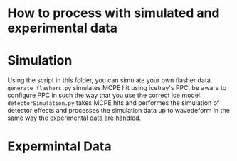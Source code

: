 # How to process with simulated and experimental data

# Simulation
Using the script in this folder, you can simulate your own flasher data.
`generate_flashers.py` simulates MCPE hit using icetray's PPC, be aware to configure PPC in such the way that you use the correct ice model.
`detectorSimulation.py` takes MCPE hits and performes the simulation of detector effects and processes the simulation data up to wavedeform 
in the same way the experimental data are handled.

# Expermintal Data
